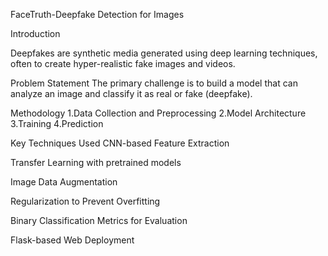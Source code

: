 FaceTruth-Deepfake Detection for Images

Introduction

Deepfakes are synthetic media generated using deep learning techniques, often to create hyper-realistic fake images and videos. 

Problem Statement
The primary challenge is to build a model that can analyze an image and classify it as real or fake (deepfake). 


Methodology
1.Data Collection and Preprocessing
2.Model Architecture
3.Training
4.Prediction


Key Techniques Used
CNN-based Feature Extraction

Transfer Learning with pretrained models

Image Data Augmentation

Regularization to Prevent Overfitting

Binary Classification Metrics for Evaluation

Flask-based Web Deployment
